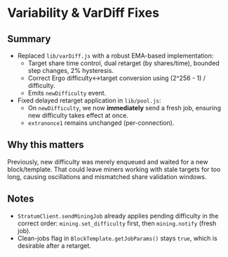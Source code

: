 # Variability & VarDiff Fixes

## Summary
- Replaced `lib/varDiff.js` with a robust EMA-based implementation:
  - Target share time control, dual retarget (by shares/time), bounded step changes, 2% hysteresis.
  - Correct Ergo difficulty↔target conversion using (2^256 - 1) / difficulty.
  - Emits `newDifficulty` event.
- Fixed delayed retarget application in `lib/pool.js`:
  - On `newDifficulty`, we now **immediately** send a fresh job, ensuring new difficulty takes effect at once.
  - `extranonce1` remains unchanged (per-connection).

## Why this matters
Previously, new difficulty was merely enqueued and waited for a new block/template.
That could leave miners working with stale targets for too long, causing oscillations
and mismatched share validation windows.

## Notes
- `StratumClient.sendMiningJob` already applies pending difficulty in the correct order:
  `mining.set_difficulty` first, then `mining.notify` (fresh job).
- Clean-jobs flag in `BlockTemplate.getJobParams()` stays `true`, which is desirable after a retarget.

